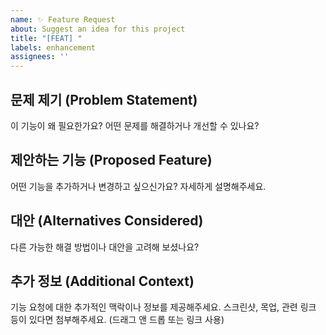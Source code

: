 ```yaml
---
name: ✨ Feature Request
about: Suggest an idea for this project
title: "[FEAT] "
labels: enhancement
assignees: ''
---
```


## 문제 제기 (Problem Statement)

이 기능이 왜 필요한가요? 어떤 문제를 해결하거나 개선할 수 있나요?

## 제안하는 기능 (Proposed Feature)

어떤 기능을 추가하거나 변경하고 싶으신가요? 자세하게 설명해주세요.

## 대안 (Alternatives Considered)

다른 가능한 해결 방법이나 대안을 고려해 보셨나요?

## 추가 정보 (Additional Context)

기능 요청에 대한 추가적인 맥락이나 정보를 제공해주세요.
스크린샷, 목업, 관련 링크 등이 있다면 첨부해주세요. (드래그 앤 드롭 또는 링크 사용)